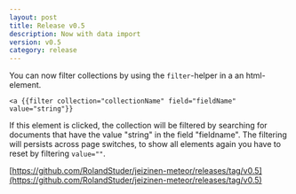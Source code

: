```yaml
---
layout: post
title: Release v0.5
description: Now with data import
version: v0.5
category: release
---
```


You can now filter collections by using the `filter`-helper in a an html-element.

    <a {{filter collection="collectionName" field="fieldName" value="string"}}

If this element is clicked, the collection will be filtered by searching for documents that have the value "string" in the field "fieldname". The filtering will persists across page switches, to show all elements again you have to reset by filtering `value=""`.

[https://github.com/RolandStuder/jeizinen-meteor/releases/tag/v0.5](https://github.com/RolandStuder/jeizinen-meteor/releases/tag/v0.5)
